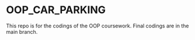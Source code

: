 # OOP_CAR_PARKING
This repo is for the codings of the OOP coursework.
Final codings are in the main branch.
